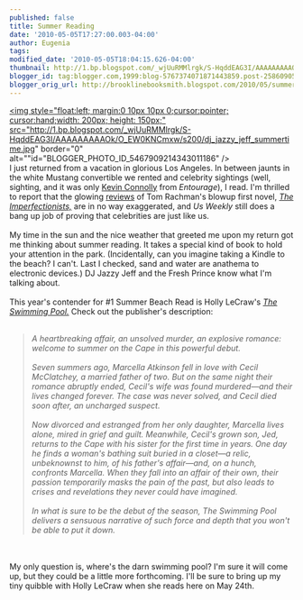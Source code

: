 ```yaml
---
published: false
title: Summer Reading
date: '2010-05-05T17:27:00.003-04:00'
author: Eugenia
tags: 
modified_date: '2010-05-05T18:04:15.626-04:00'
thumbnail: http://1.bp.blogspot.com/_wjUuRMMlrgk/S-HqddEAG3I/AAAAAAAAAOk/O_EW0KNCmxw/s72-c/dj_jazzy_jeff_summertime.jpg
blogger_id: tag:blogger.com,1999:blog-5767374071871443859.post-2586090529042724878
blogger_orig_url: http://brooklinebooksmith.blogspot.com/2010/05/summer-reading.html
---
```


<a onblur="try {parent.deselectBloggerImageGracefully();} catch(e) {}" href="http://1.bp.blogspot.com/_wjUuRMMlrgk/S-HqddEAG3I/AAAAAAAAAOk/O_EW0KNCmxw/s1600/dj_jazzy_jeff_summertime.jpg"><img style="float:left; margin:0 10px 10px 0;cursor:pointer; cursor:hand;width: 200px; height: 150px;" src="http://1.bp.blogspot.com/_wjUuRMMlrgk/S-HqddEAG3I/AAAAAAAAAOk/O_EW0KNCmxw/s200/dj_jazzy_jeff_summertime.jpg" border="0" alt=""id="BLOGGER_PHOTO_ID_5467909214343011186" /></a><br />I just returned from a vacation in glorious Los Angeles. In between jaunts in the white Mustang convertible we rented and celebrity sightings (well, sighting, and it was only <a href="http://en.wikipedia.org/wiki/Kevin_Connolly_(actor)">Kevin Connolly</a> from <i>Entourage</i>), I read. I'm thrilled to report that the glowing <a href="http://www.nytimes.com/2010/05/02/books/review/Buckley-t.html">reviews</a> of Tom Rachman's blowup first novel, <a href="http://www.nytimes.com/2010/05/02/books/review/Buckley-t.html"><i>The Imperfectionists,</i></a> are in no way exaggerated, and <i>Us Weekly</i> still does a bang up job of proving that celebrities are just like us.<br /><br />My time in the sun and the nice weather that greeted me upon my return got me thinking about summer reading. It takes a special kind of book to hold your attention in the park. (Incidentally, can you imagine taking a Kindle to the beach? I can't. Last I checked, sand and water are anathema to electronic devices.) DJ Jazzy Jeff and the Fresh Prince know what I'm talking about. <br /><br />This year's contender for #1 Summer Beach Read is Holly LeCraw's <a href="http://www.brooklinebooksmith-shop.com/book/9780385531931"><i>The Swimming Pool.</i></a> Check out the publisher's description:<br /><br /><blockquote><i>A heartbreaking affair, an unsolved murder, an explosive romance: welcome to summer on the Cape in this powerful debut.<br /><br />Seven summers ago, Marcella Atkinson fell in love with Cecil McClatchey, a married father of two. But on the same night their romance abruptly ended, Cecil's wife was found murdered—and their lives changed forever. The case was never solved, and Cecil died soon after, an uncharged suspect.<br /><br />Now divorced and estranged from her only daughter, Marcella lives alone, mired in grief and guilt. Meanwhile, Cecil's grown son, Jed, returns to the Cape with his sister for the first time in years. One day he finds a woman's bathing suit buried in a closet—a relic, unbeknownst to him, of his father's affair—and, on a hunch, confronts Marcella. When they fall into an affair of their own, their passion temporarily masks the pain of the past, but also leads to crises and revelations they never could have imagined.<br /><br />In what is sure to be the debut of the season, The Swimming Pool delivers a sensuous narrative of such force and depth that you won't be able to put it down.</i></blockquote><br /><br />My only question is, where's the darn swimming pool? I'm sure it will come up, but they could be a little more forthcoming. I'll be sure to bring up my tiny quibble with Holly LeCraw when she reads here on May 24th.
